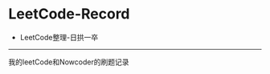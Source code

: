 # LeetCode-Record
- LeetCode整理-日拱一卒
----------------------------------------------
我的leetCode和Nowcoder的刷题记录
